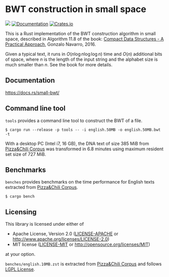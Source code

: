 # BWT construction in small space

![](https://github.com/kampersanda/small-bwt/actions/workflows/rust.yml/badge.svg)
[![Documentation](https://docs.rs/small-bwt/badge.svg)](https://docs.rs/small-bwt)
[![Crates.io](https://img.shields.io/crates/v/small-bwt.svg)](https://crates.io/crates/small-bwt)

This is a Rust implementation of the BWT construction algorithm in small space,
described in Algorithm 11.8 of the book:
[Compact Data Structures - A Practical Approach](https://users.dcc.uchile.cl/~gnavarro/CDSbook/),
Gonzalo Navarro, 2016.

Given a typical text, it runs in $O(n \log n \log \log n)$ time and $O(n)$ additional bits of space,
where $n$ is the length of the input string and the alphabet size is much smaller than $n$.
See the book for more details.

## Documentation

https://docs.rs/small-bwt/

## Command line tool

`tools` provides a command line tool to construct the BWT of a file.

```shell
$ cargo run --release -p tools -- -i english.50MB -o english.50MB.bwt -t
```

With a desktop PC (Intel i7, 16 GB), the DNA text of size 385 MiB from [Pizza&Chili Corpus](http://pizzachili.dcc.uchile.cl/texts.html)
was transformed in 6.8 minutes using maximum resident set size of 727 MiB.

## Benchmarks

`benches` provides benchmarks on the time performance for English texts
extracted from [Pizza&Chili Corpus](http://pizzachili.dcc.uchile.cl/texts.html).

```shell
$ cargo bench
```

## Licensing

This library is licensed under either of

 * Apache License, Version 2.0
   ([LICENSE-APACHE](LICENSE-APACHE) or http://www.apache.org/licenses/LICENSE-2.0)
 * MIT license
   ([LICENSE-MIT](LICENSE-MIT) or http://opensource.org/licenses/MIT)

at your option.

`benches/english.10MB.zst` is extracted from [Pizza&Chili Corpus](http://pizzachili.dcc.uchile.cl/texts.html) and follows [LGPL License](https://www.gnu.org/licenses/lgpl-3.0.html).
